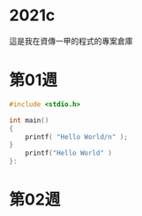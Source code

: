 # 2021c
這是我在資傳一甲的程式的專案倉庫

# 第01週

```C
#include <stdio.h>

int main()
{
    printf( "Hello World/n" );
}
    printf("Hello World" )
}:
```
# 第02週
